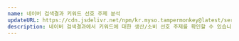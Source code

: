```yaml
---
name: 네이버 검색결과 키워드 선호 주제 분석
updateURL: https://cdn.jsdelivr.net/npm/kr.myso.tampermonkey@latest/service/com.naver.search-category.analysis.user.js
description: 네이버 검색결과에서 키워드에 대한 생산/소비 선호 주제를 확인할 수 있습니다.
---
```

